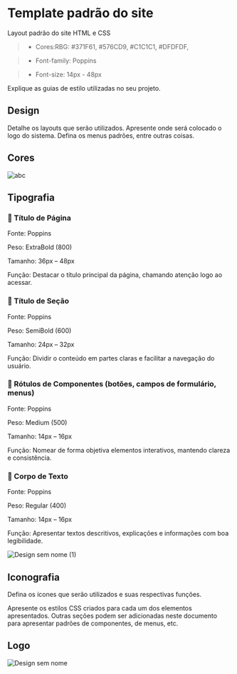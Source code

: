 # Template padrão do site

Layout padrão do site HTML e CSS 

> - Cores:RBG: #371F61, #576CD9, #C1C1C1, #DFDFDF,

> - Font-family: Poppins

> - Font-size: 14px - 48px 

Explique as guias de estilo utilizadas no seu projeto.

## Design

Detalhe os layouts que serão utilizados. Apresente onde será colocado o logo do sistema. Defina os menus padrões, entre outras coisas.


## Cores

![abc](https://github.com/user-attachments/assets/70a6c3b5-c3b1-4390-aea4-a0cc5cd26141)



## Tipografia

### 📌 Título de Página
Fonte: Poppins

Peso: ExtraBold (800)

Tamanho: 36px – 48px

Função: Destacar o título principal da página, chamando atenção logo ao acessar.

### 📌 Título de Seção
Fonte: Poppins

Peso: SemiBold (600)

Tamanho: 24px – 32px

Função: Dividir o conteúdo em partes claras e facilitar a navegação do usuário.

### 📌 Rótulos de Componentes (botões, campos de formulário, menus)
Fonte: Poppins

Peso: Medium (500)

Tamanho: 14px – 16px

Função: Nomear de forma objetiva elementos interativos, mantendo clareza e consistência.

### 📌 Corpo de Texto
Fonte: Poppins

Peso: Regular (400)

Tamanho: 14px – 16px

Função: Apresentar textos descritivos, explicações e informações com boa legibilidade. 

![Design sem nome (1)](https://github.com/user-attachments/assets/d211cb68-3489-4db4-b67f-58d709358d2a)


## Iconografia

Defina os ícones que serão utilizados e suas respectivas funções.

Apresente os estilos CSS criados para cada um dos elementos apresentados.
Outras seções podem ser adicionadas neste documento para apresentar padrões de componentes, de menus, etc.

## Logo 

![Design sem nome](https://github.com/user-attachments/assets/3acde7ff-f419-4737-9e83-15f20354b93e)


